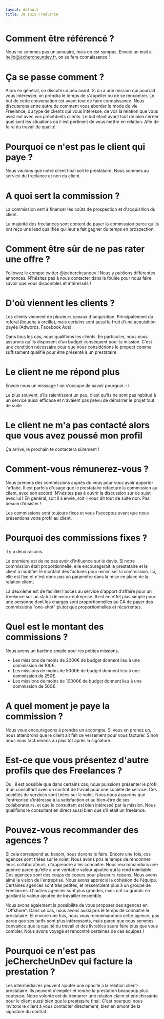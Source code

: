 ```yaml
---
layout: default
title: Je suis Freelance
---
```


# Comment être référencé ?

Nous ne sommes pas un annuaire, mais on est sympas. Envoie un mail à hello@jechercheundev.fr, on se fera connaissance !

# Ça se passe comment ?

Alors en général, on discute un peu avant. Si on a une mission qui pourrait vous intéresser, on prendra le temps de s'appeller ou de se rencontrer. Le but de cette conversation est avant tout de faire connaissance. Nous discuterons entre autre de comment vous aborder le mode de vie Freelance, du type de clients qui vous intéresse, de vos la relation que vous avez eut avec vos précédents clients. Le but étant avant tout de bien cerner quel sont les situations où il est pertinent de vous mettre en relation. Afin de faire du travail de qualité.

# Pourquoi ce n'est pas le client qui paye ?

Nous voulons que notre client final soit le prestataire. Nous sommes au service du freelance et non du client.

# A quoi sert la commission ?

La commission sert à financer les coûts de prospection et d'acquisition du client.

La majorité des freelances sont content de payer la commission parce qu'ils ont reçu une lead qualifiée qui leur a fait gagner du temps en prospection. 

# Comment être sûr de ne pas rater une offre ?

Followez le compte twitter @jechercheundev ! Nous y publions différentes annonces. N'hésitez pas à nous contacter dans la foulée pour nous faire savoir que vous disponibles et intéressés !

# D'où viennent les clients ?

Les clients viennent de plusieurs canaux d'acquisition. Principalement du referal (bouche à oreille), mais certains sont aussi le fruit d'une acquisition payée (Adwords, Facebook Ads).

Dans tous les cas, nous qualifions les clients. En particulier, nous nous assurons qu'ils disposent d'un budget conséquent pour la mission. C'est une condition nécessaire pour que nous considérions le propect comme suffisament qualifié pour être présenté à un prestataire.

# Le client ne me répond plus

Envoie nous un message ! on s'occupe de savoir pourquoi :-)

Le plus souvent, s'ils ralentissent un peu, c'est qu'ils ne sont pas habitué à un service aussi efficace et n'avaient pas prévu de démarrer le projet tout de suite. 

# Le client ne m'a pas contacté alors que vous avez poussé mon profil

Ça arrive, le prochain te contactera sûrement !

# Comment-vous rémunerez-vous ?

Nous prenons des commissions auprès du vous pour vous avoir apporter l'affaire. Il est parfois d'usage que le prestataire refacture la commission au client, avec son accord. N'hésitez pas à ouvrir la discussion sur ce sujet avec lui ! En général, soit il a envie, soit il vous dit tout de suite non. Pas besoin d'insister !

Les commissions sont toujours fixes et vous l'acceptez avant que nous présentions votre profil au client.

# Pourquoi des commissions fixes ?

Il y a deux raisons.

La première est de ne pas avoir d'influence sur le devis. Si notre commission était proportionnelle, elle encouragerait le prestataire et le client à modifier le montant des factures pour minimiser la commission. Ici, elle est fixe et n'est donc pas un paramètre dans la mise en place de la relation client.

La deuxième est de faciliter l'accès au service d'apport d'affaire pour un freelance sur un statut de micro-entreprise. Il est en effet plus simple pour une personne dont les charges sont proportionnelles au CA de payer des commissions "one-shot" plutot que proportionnelles et récurrentes.

# Quel est le montant des commissions ?

Nous avons un barème simple pour les petites missions. 
* Les missions de moins de 2000€ de budget donnent lieu à une commission de 100€. 
* Les missions de moins de 5000€ de budget donnent lieu à une commission de 250€.
* Les missions de moins de 10000€ de budget donnent lieu à une commission de 500€.

# A quel moment je paye la commission ?

Nous vous encourageons à prendre un accompte. Si vous en prenez un, nous attendrons que le client ait fait ce versement pour vous facturer. Sinon nous vous facturerons au plus tôt après la signature

# Est-ce que vous présentez d'autre profils que des Freelances ?

Oui, il est possible que dans certains cas, nous puissions présenter le profil d'un consultant avec un contrat de travail pour une société de service. Ces sociétés de services sont triées sur le volet. Nous nous assurons que l'entreprise s'intéresse à la satisfaction et au bien-être de ses collaborateurs, et que le consultant est bien intéressé par la mission. Nous qualifions le consultant en direct aussi bien que s'il était un freelance.

# Pouvez-vous recommander des agences ?

Si cela correspond au besoin, nous devons le faire. Encore une fois, ces agences sont triées sur le volet. Nous avons pris le temps de rencontrer leurs collaborateurs, d'apprendre à les connaitre. Nous recommandons une agence parce qu'elle a une véritable valeur ajoutée qui la rend inimitable. Ces agences sont des coups de coeurs pour plusieurs raisons. Nous avons aimé la vision de l'entreprise. Nous avons apprécié la cohésion de l'équipe. Certaines agences sont très petites, et ressemblent plus à un groupe de Freelances. D'autres agences sont plus grandes, mais ont su grandir en gardant la valeur ajoutée de travailler ensemble.

Nous avons également la possibilité de vous proposer des agences en "Offshore". Dans ce cas, nous avons aussi pris le temps de connaitre le prestataire. Et encore une fois, nous vous recommandons cette agence, pas parce que ses tarifs sont plus intéressants, mais parce que nous sommes convaincu que la qualité du travail et des livrables saura faire plus que vous combler. Nous avons voyagé et rencontré certaines de ces équipes !

# Pourquoi ce n'est pas jeChercheUnDev qui facture la prestation ?

Les intermédiaires peuvent ajouter une opacité à la relation client-prestataire. Ils peuvent s'empiler et rendre la prestation beaucoup plus couteuse. Notre volonté est de démarrer une relation claire et enrichissante pour le client aussi bien que le prestataire final. C'est pourquoi nous invitons le client à vous contacter directement, bien en amont de la signature du contrat.